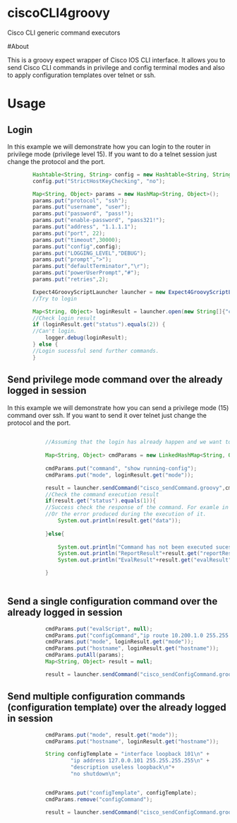 # ciscoCLI4groovy

Cisco CLI generic command executors

#About 

This is a groovy expect wrapper of Cisco IOS CLI interface. It allows you to send 
Cisco CLI commands in privilege and config terminal modes  and also to apply configuration 
templates over telnet or ssh. 

# Usage


## Login

In this example we will demonstrate how you can login to the router in privilege mode (privilege level 15). 
If you want to do a telnet session just change the protocol and the port. 


```java
        Hashtable<String, String> config = new Hashtable<String, String>();
        config.put("StrictHostKeyChecking", "no");

        Map<String, Object> params = new HashMap<String, Object>();
        params.put("protocol", "ssh");
        params.put("username", "user");
        params.put("password", "pass!");
        params.put("enable-password", "pass321!");
        params.put("address", "1.1.1.1");
        params.put("port", 22);
        params.put("timeout",30000);
        params.put("config",config);
        params.put("LOGGING_LEVEL","DEBUG");
        params.put("prompt",">");
        params.put("defaultTerminator","\r");
        params.put("powerUserPrompt","#");
        params.put("retries",2);

        Expect4GroovyScriptLauncher launcher = new Expect4GroovyScriptLauncher();
        //Try to login 

        Map<String, Object> loginResult = launcher.open(new String[]{"conf/groovy/cisco/ios" + File.separator}, "cisco_login.groovy", params);
        //Check login result
        if (loginResult.get("status").equals(2)) {
        //Can't login.
            logger.debug(loginResult);
        } else {
        //Login sucessful send further commands. 
        }
```


## Send privilege mode command over the already logged in session
In this example we will demonstrate how you can send a privilege mode (15) command over ssh. 
If you want to send it over telnet just change the protocol and the port. 

```java
        
            //Assuming that the login has already happen and we want to send a single privilege mode command. In this case this will be "show running-config"
            
            Map<String, Object> cmdParams = new LinkedHashMap<String, Object>();            
           
            cmdParams.put("command", "show running-config");
            cmdParams.put("mode", loginResult.get("mode"));

            result = launcher.sendCommand("cisco_sendCommand.groovy",cmdParams);
            //Check the command execution result 
            if(result.get("status").equals(1)){
            //Success check the response of the command. For examle in this case the "data" will be the output of\"show run" command"
            //Or the error produced during the execution of it.
                System.out.println(result.get("data"));
                
            }else{
            
                System.out.println("Command has not been executed sucessfully!!!: "+result.get("data"));
                System.out.println("ReportResult"+result.get("reportResult"));
                System.out.println("EvalResult"+result.get("evalResult"));

            }
            
```
            

## Send a single configuration command over the already logged in session

```java
            cmdParams.put("evalScript", null);
            cmdParams.put("configCommand","ip route 10.200.1.0 255.255.255.0 192.0.2.1");
            cmdParams.put("mode", loginResult.get("mode"));
            cmdParams.put("hostname", loginResult.get("hostname"));
            cmdParams.putAll(params);
            Map<String, Object> result = null;

            result = launcher.sendCommand("cisco_sendConfigCommand.groovy", cmdParams);
```

## Send multiple configuration commands (configuration template) over the already logged in session

```java
            cmdParams.put("mode", result.get("mode"));
            cmdParams.put("hostname", loginResult.get("hostname"));

            String configTemplate = "interface loopback 101\n" +
                    "ip address 127.0.0.101 255.255.255.255\n" +
                    "description useless loopback\n"+
                    "no shutdown\n";


            cmdParams.put("configTemplate", configTemplate);
            cmdParams.remove("configCommand");

            result = launcher.sendCommand("cisco_sendConfigCommand.groovy",cmdParams);

```